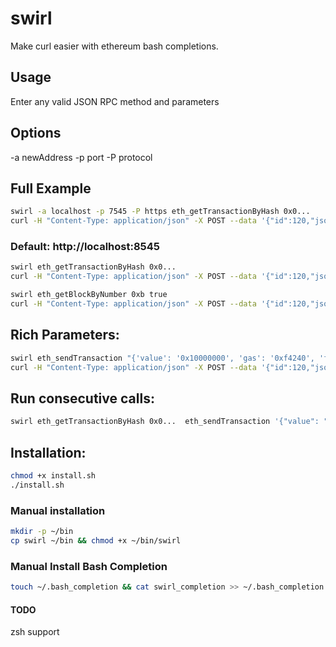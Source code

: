 # swirl
Make curl easier with ethereum bash completions.

## Usage
Enter any valid JSON RPC method and parameters

## Options
-a newAddress
-p port
-P protocol

## Full Example
```bash
swirl -a localhost -p 7545 -P https eth_getTransactionByHash 0x0...
curl -H "Content-Type: application/json" -X POST --data '{"id":120,"jsonrpc":"2.0","method":"eth_getTransactionByHash","params":"0x0.."}' https://localhost:7545
```

### Default: http://localhost:8545
```bash
swirl eth_getTransactionByHash 0x0...
curl -H "Content-Type: application/json" -X POST --data '{"id":120,"jsonrpc":"2.0","method":"eth_getTransactionByHash","params":"0x0.."}' http://localhost:8545
```

```bash
swirl eth_getBlockByNumber 0xb true
curl -H "Content-Type: application/json" -X POST --data '{"id":120,"jsonrpc":"2.0","method":"eth_getBlockByNumber","params":["0xb", true]}' http://localhost:8545
```

## Rich Parameters:
```bash
swirl eth_sendTransaction "{'value': '0x10000000', 'gas': '0xf4240', 'from': '0x...' etc.. }"
curl -H "Content-Type: application/json" -X POST --data '{"id":120,"jsonrpc":"2.0","method":"eth_sendTransaction","params":[{"value": "0x10000000", "gas": "0xf4240", "from": "0x..." etc...}]}' http://localhost:8545
```

## Run consecutive calls:
```bash
swirl eth_getTransactionByHash 0x0...  eth_sendTransaction '{"value": "0x10000000", "as": "0xf4240", "from" "0x..." etc.. }'
```

## Installation:
```bash
chmod +x install.sh
./install.sh
```

### Manual installation
```bash
mkdir -p ~/bin
cp swirl ~/bin && chmod +x ~/bin/swirl
```

### Manual Install Bash Completion
```bash
touch ~/.bash_completion && cat swirl_completion >> ~/.bash_completion && source ~/.bashrc
```


#### TODO
zsh support
